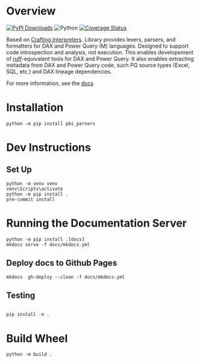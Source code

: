 # Overview

[![PyPI Downloads](https://static.pepy.tech/badge/pbi-parsers)](https://pepy.tech/projects/pbi-parsers)
![Python](https://img.shields.io/badge/python-3.11-blue.svg)
[![Coverage Status](https://coveralls.io/repos/github/Sulstice/global-chem/badge.svg?branch=master)](https://coveralls.io/github/Sulstice/global-chem?branch=master)

Based on [Crafting Interpreters](https://timothya.com/pdfs/crafting-interpreters.pdf). Library provides lexers, parsers, and formatters for DAX and Power Query (M) languages. Designed to support code introspection and analysis, not execution. This enables developement of [ruff](https://github.com/astral-sh/ruff)-equivalent tools for DAX and Power Query. It also enables extracting metadata from DAX and Power Query code, such PQ source types (Excel, SQL, etc.) and DAX lineage dependencies.

For more information, see the [docs](https://douglassimonsen.github.io/pbi_parsers/)

# Installation

```shell
python -m pip install pbi_parsers
```

# Dev Instructions


## Set Up

```shell
python -m venv venv
venv\Scripts\activate
python -m pip install .
pre-commit install
```


# Running the Documentation Server

```shell
python -m pip install .[docs]
mkdocs serve -f docs/mkdocs.yml
```

## Deploy docs to Github Pages

```shell
mkdocs  gh-deploy --clean -f docs/mkdocs.yml
```

## Testing

```shell

pip install -e .
```

# Build Wheel

```shell
python -m build .
```